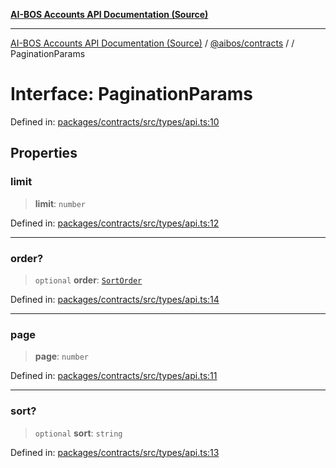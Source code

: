 [**AI-BOS Accounts API Documentation (Source)**](../../../README.md)

***

[AI-BOS Accounts API Documentation (Source)](../../../README.md) / [@aibos/contracts](../README.md) / [](../README.md) / PaginationParams

# Interface: PaginationParams

Defined in: [packages/contracts/src/types/api.ts:10](https://github.com/pohlai88/accounts/blob/48103fb36d28b2b9bfb33472b6de2f719773cde9/packages/contracts/src/types/api.ts#L10)

## Properties

### limit

> **limit**: `number`

Defined in: [packages/contracts/src/types/api.ts:12](https://github.com/pohlai88/accounts/blob/48103fb36d28b2b9bfb33472b6de2f719773cde9/packages/contracts/src/types/api.ts#L12)

***

### order?

> `optional` **order**: [`SortOrder`](../type-aliases/SortOrder.md)

Defined in: [packages/contracts/src/types/api.ts:14](https://github.com/pohlai88/accounts/blob/48103fb36d28b2b9bfb33472b6de2f719773cde9/packages/contracts/src/types/api.ts#L14)

***

### page

> **page**: `number`

Defined in: [packages/contracts/src/types/api.ts:11](https://github.com/pohlai88/accounts/blob/48103fb36d28b2b9bfb33472b6de2f719773cde9/packages/contracts/src/types/api.ts#L11)

***

### sort?

> `optional` **sort**: `string`

Defined in: [packages/contracts/src/types/api.ts:13](https://github.com/pohlai88/accounts/blob/48103fb36d28b2b9bfb33472b6de2f719773cde9/packages/contracts/src/types/api.ts#L13)
